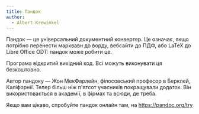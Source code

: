 ```yaml
---
title: Пандок
author:
  - Albert Krewinkel
---
```


Пандок — це універсальний документний конвертер.
Це означає, якщо потрібно перенести марквавн до ворду, вебсайти до ПДФ, або LaTeX до Libre Office ODT:
пандок може робити це.

Програма відкритий вихідний код. Всі можуть виконувати ця безкоштовно.

Автор пандоку — Жон МекФарлейн, філосовський професор в Берклей, Каліфорнії.  Тепер більш ніж п'ятсот учасників покращували додаток. Він використовається в академії, в фірмах та всюди, де треба.

Якщо вам цікаво, спробуйте пандок онлайн там, на https://pandoc.org/try
